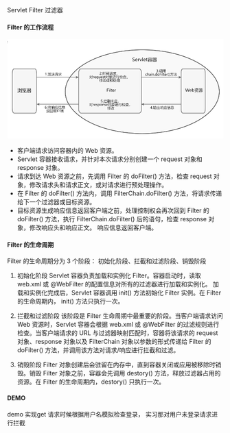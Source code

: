 Servlet Filter 过滤器

#### Filter 的工作流程

![img.png](img.png)

* 客户端请求访问容器内的 Web 资源。
* Servlet 容器接收请求，并针对本次请求分别创建一个 request 对象和 response 对象。
* 请求到达 Web 资源之前，先调用 Filter 的 doFilter() 方法，检查 request 对象，修改请求头和请求正文，或对请求进行预处理操作。
* 在 Filter 的 doFilter() 方法内，调用 FilterChain.doFilter() 方法，将请求传递给下一个过滤器或目标资源。
* 目标资源生成响应信息返回客户端之前，处理控制权会再次回到 Filter 的 doFilter() 方法，执行 FilterChain.doFilter() 后的语句，检查 response 对象，修改响应头和响应正文。
响应信息返回客户端。


#### Filter 的生命周期
Filter 的生命周期分为 3 个阶段： 初始化阶段、拦截和过滤阶段、销毁阶段
1. 初始化阶段
   Servlet 容器负责加载和实例化 Filter。容器启动时，读取 web.xml 或 @WebFilter 的配置信息对所有的过滤器进行加载和实例化。
加载和实例化完成后，Servlet 容器调用 init() 方法初始化 Filter 实例。在 Filter 的生命周期内， init() 方法只执行一次。

2. 拦截和过滤阶段
   该阶段是 Filter 生命周期中最重要的阶段。当客户端请求访问 Web 资源时，Servlet 容器会根据 web.xml 或 @WebFilter 的过滤规则进行检查。当客户端请求的 URL 与过滤器映射匹配时，容器将该请求的 request 对象、response 对象以及 FilterChain 对象以参数的形式传递给 Filter 的 doFilter() 方法，并调用该方法对请求/响应进行拦截和过滤。

3. 销毁阶段
   Filter 对象创建后会驻留在内存中，直到容器关闭或应用被移除时销毁。销毁 Filter 对象之前，容器会先调用 destory() 方法，释放过滤器占用的资源。在 Filter 的生命周期内，destory() 只执行一次。



#### DEMO
demo 实现get 请求时候根据用户名模拟检查登录， 实习那对用户未登录请求进行拦截